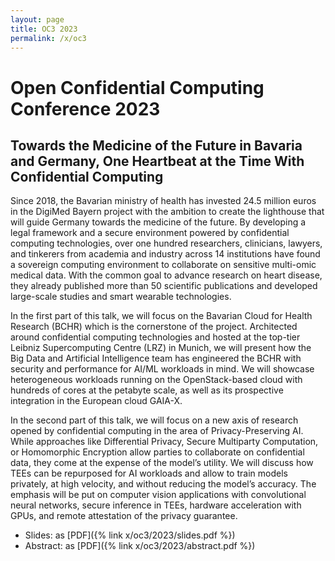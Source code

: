 ```yaml
---
layout: page
title: OC3 2023
permalink: /x/oc3
---
```


# Open Confidential Computing Conference 2023

## Towards the Medicine of the Future in Bavaria and Germany, One Heartbeat at the Time With Confidential Computing

Since 2018, the Bavarian ministry of health has invested 24.5 million euros in the DigiMed Bayern project with the ambition to create the lighthouse that will guide Germany towards the medicine of the future. By developing a legal framework and a secure environment powered by confidential computing technologies, over one hundred researchers, clinicians, lawyers, and tinkerers from academia and industry across 14 institutions have found a sovereign computing environment to collaborate on sensitive multi-omic medical data. With the common goal to advance research on heart disease, they already published more than 50 scientific publications and developed large-scale studies and smart wearable technologies.

In the first part of this talk, we will focus on the Bavarian Cloud for Health Research (BCHR) which is the cornerstone of the project. Architected around confidential computing technologies and hosted at the top-tier Leibniz Supercomputing Centre (LRZ) in Munich, we will present how the Big Data and Artificial Intelligence team has engineered the BCHR with security and performance for AI/ML workloads in mind. We will showcase heterogeneous workloads running on the OpenStack-based cloud with hundreds of cores at the petabyte scale, as well as its prospective integration in the European cloud GAIA-X.

In the second part of this talk, we will focus on a new axis of research opened by confidential computing in the area of Privacy-Preserving AI. While approaches like Differential Privacy, Secure Multiparty Computation, or Homomorphic Encryption allow parties to collaborate on confidential data, they come at the expense of the model’s utility. We will discuss how TEEs can be repurposed for AI workloads and allow to train models privately, at high velocity, and without reducing the model’s accuracy. The emphasis will be put on computer vision applications with convolutional neural networks, secure inference in TEEs, hardware acceleration with GPUs, and remote attestation of the privacy guarantee.

- Slides: as [PDF]({% link x/oc3/2023/slides.pdf %})
- Abstract: as [PDF]({% link x/oc3/2023/abstract.pdf %})

<br><br><br><br><br>
